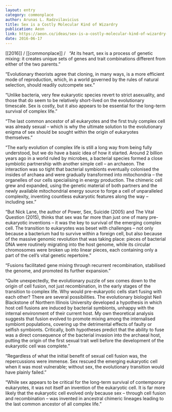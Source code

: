 ```yaml
---
layout: entry
category: commonplace
author: Arunas L. Radzvilavicius
title: Sex is a Costly Molecular Kind of Wizardry
publication: Aeon
link: https://aeon.co/ideas/sex-is-a-costly-molecular-kind-of-wizardry-why-evolve-it
date: 2016-06-17
---
```


[[2016]] / [[commonplace]] / 
 
“At its heart, sex is a process of genetic mixing: it creates unique sets of genes and trait combinations different from either of the two parents.”

“Evolutionary theorists agree that cloning, in many ways, is a more efficient mode of reproduction, which, in a world governed by the rules of natural selection, should readily outcompete sex.”

“Unlike bacteria, very few eukaryotic species revert to strict asexuality, and those that do seem to be relatively short-lived on the evolutionary timescale. Sex is costly, but it also appears to be essential for the long-term survival of complex life.”

“The last common ancestor of all eukaryotes and the first truly complex cell was already sexual – which is why the ultimate solution to the evolutionary enigma of sex should be sought within the origin of eukaryotes themselves.”

“The early evolution of complex life is still a long way from being fully understood, but we do have a basic idea of how it started. Around 2 billion years ago in a world ruled by microbes, a bacterial species formed a close symbiotic partnership with another simple cell – an archaeon. The interaction was so tight that bacterial symbionts eventually colonised the insides of archaea and were gradually transformed into mitochondria – the organelles of our cells specialising in energy production. The chimeric cell grew and expanded, using the genetic material of both partners and the newly available mitochondrial energy source to forge a cell of unparalleled complexity, inventing countless eukaryotic features along the way – including sex.”

“But Nick Lane, the author of Power, Sex, Suicide (2005) and The Vital Question (2015), thinks that sex was far more than just one of many pre-eukaryotic inventions – it was the key to survival of the emerging complex cell. The transition to eukaryotes was beset with challenges – not only because a bacterium had to survive within a foreign cell, but also because of the massive genomic revolution that was taking place: pieces of bacterial DNA were routinely migrating into the host genome, while its circular chromosomes were broken up into linear pieces, each containing only a part of the cell’s vital genetic repertoire.”

“Fusions facilitated gene mixing through recurrent recombination, stabilised the genome, and promoted its further expansion.”

“Quite unexpectedly, the evolutionary puzzle of sex comes down to the origin of cell fusion, not just recombination, in the early stages of the transition to complex life. Why would pre-eukaryotic cells start fusing with each other? There are several possibilities. The evolutionary biologist Neil Blackstone of Northern Illinois University developed a hypothesis in which host cell fusions are induced by bacterial symbionts, unhappy with the internal environment of their current host. My own theoretical analysis suggests that fusion evolved to promote mixing among the internalised symbiont populations, covering up the detrimental effects of faulty or selfish symbionts. Critically, both hypotheses predict that the ability to fuse was a direct consequence of the bacterial invasion into the archaeal host, putting the origin of the first sexual trait well before the development of the eukaryotic cell was complete.”

“Regardless of what the initial benefit of sexual cell fusion was, the repercussions were immense. Sex rescued the emerging eukaryotic cell when it was most vulnerable; without sex, the evolutionary transition would have plainly failed.”

“While sex appears to be critical for the long-term survival of contemporary eukaryotes, it was not itself an invention of the eukaryotic cell. It is far more likely that the eukaryotic cell evolved only because sex – through cell fusion and recombination – was invented in ancestral chimeric lineages leading to the last common ancestor of all complex life.”
